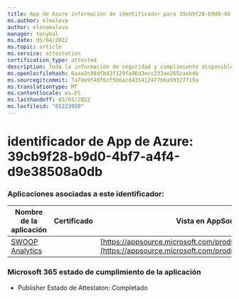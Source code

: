 ```yaml
---
title: App de Azure información de identificador para 39cb9f28-b9d0-4bf7-a4f4-d9e38508a0db
ms.author: elmalova
author: elenamalova
manager: tonybal
ms.date: 05/04/2022
ms.topic: article
ms.service: attestation
certification_type: attested
description: Toda la información de seguridad y cumplimiento disponible para 39cb9f28-b9d0-4bf7-a4f4-d9e38508a0db.
ms.openlocfilehash: 6aaa2c88dfb43f129fa96d2ecc233ae265caeb4b
ms.sourcegitcommit: 7a7de9f48f6cf5b6acd435412477b6a59127f19a
ms.translationtype: MT
ms.contentlocale: es-ES
ms.lasthandoff: 05/05/2022
ms.locfileid: "65223950"
---
```

# <a name="azure-app-id-39cb9f28-b9d0-4bf7-a4f4-d9e38508a0db"></a>identificador de App de Azure: 39cb9f28-b9d0-4bf7-a4f4-d9e38508a0db


### <a name="apps-associated-with-this-id"></a>Aplicaciones asociadas a este identificador:
| **Nombre de la aplicación** | **Certificado** | **Vista en AppSource** |
|--------------|---------------|-----------------------|
| [SWOOP Analytics](../forward/WA200000877.md) |  | [https://appsource.microsoft.com/product/office/WA200000877](https://appsource.microsoft.com/product/office/WA200000877) |

### <a name="microsoft-365-app-compliance-status"></a>Microsoft 365 estado de cumplimiento de la aplicación
- Publisher Estado de Attestaton: Completado
